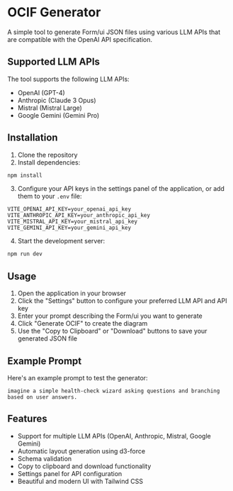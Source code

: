 # OCIF Generator

A simple tool to generate Form/ui JSON files using various LLM APIs that are compatible with the OpenAI API specification.

## Supported LLM APIs

The tool supports the following LLM APIs:
- OpenAI (GPT-4)
- Anthropic (Claude 3 Opus)
- Mistral (Mistral Large)
- Google Gemini (Gemini Pro)

## Installation

1. Clone the repository
2. Install dependencies:
```bash
npm install
```

3. Configure your API keys in the settings panel of the application, or add them to your `.env` file:
```
VITE_OPENAI_API_KEY=your_openai_api_key
VITE_ANTHROPIC_API_KEY=your_anthropic_api_key
VITE_MISTRAL_API_KEY=your_mistral_api_key
VITE_GEMINI_API_KEY=your_gemini_api_key
```

4. Start the development server:
```bash
npm run dev
```

## Usage

1. Open the application in your browser
2. Click the "Settings" button to configure your preferred LLM API and API key
3. Enter your prompt describing the Form/ui you want to generate
4. Click "Generate OCIF" to create the diagram
5. Use the "Copy to Clipboard" or "Download" buttons to save your generated JSON file

## Example Prompt

Here's an example prompt to test the generator:

```
imagine a simple health-check wizard asking questions and branching based on user answers.
```


## Features

- Support for multiple LLM APIs (OpenAI, Anthropic, Mistral, Google Gemini)
- Automatic layout generation using d3-force
- Schema validation
- Copy to clipboard and download functionality
- Settings panel for API configuration
- Beautiful and modern UI with Tailwind CSS

